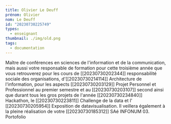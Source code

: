 ```yaml
---
title: Olivier Le Deuff
prénom: Olivier
nom: Le Deuff
id: "20230730225749"
types:
  - enseignant
thumbnail: ./img/old.png
tags:
  - documentation
---
```

Maître de conférences en sciences de l'information et de la communication, mais aussi votre  responsable de formation pour cette troisième année  que vous retrouverez pour les cours de [[20230730202344]] responsabilité sociale des organisations, d'[[20230730214114]] Architecture de l'information, pour les aspects [[20230730203129]] Projet Personnel et Professionnel au premier semestre et au [[20230730203107]] second ainsi que durant tous les gros projets de l'année [[20230730234840]] Hackathon, le [[20230730223811]] Challenge de la data et l' [[20230730205954]] Exposition de datavisualisation.
Il veillera également à la pleine réalisation de votre [[20230730185312]] SAé INFONUM 03. Portofolio